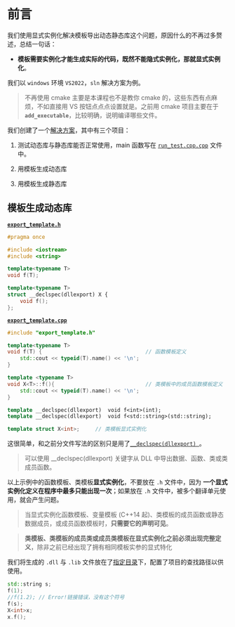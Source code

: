 # 前言

我们使用显式实例化解决模板导出动态静态库这个问题，原因什么的不再过多赘述，总结一句话：

- **模板需要实例化才能生成实际的代码，既然不能隐式实例化，那就显式实例化**。

我们以 `windows` 环境 `VS2022`，`sln` 解决方案为例。

> 不再使用 cmake 主要是本课程也不是教你 cmake 的，这些东西有点麻烦，不如直接用 VS 按钮点点点设置就是。之前用 cmake 项目主要在于 **`add_executable`**，比较明确，说明编译哪些文件。

我们创建了一个[解决方案](/code/05显式实例化解决模板导出动态静态库问题/05显式实例化解决模板导出动态静态库问题.sln)，其中有三个项目：

1. 测试动态库与静态库能否正常使用，main 函数写在 [`run_test.cpp.cpp`](/code/05显式实例化解决模板导出动态静态库问题/run_test.cpp.cpp) 文件中。

2. 用模板生成动态库
3. 用模板生成静态库

## 模板生成动态库

[**`export_template.h`**](/code/生成动态库/export_template.h)

```cpp
#pragma once

#include <iostream>
#include <string>

template<typename T>
void f(T);

template<typename T>
struct __declspec(dllexport) X {
    void f();
};
```

[**`export_template.cpp`**](/code/生成动态库/export_template.cpp)

```cpp
#include "export_template.h"

template<typename T>
void f(T) {                                 // 函数模板定义
    std::cout << typeid(T).name() << '\n';
}

template <typename T>
void X<T>::f(){                             // 类模板中的成员函数模板定义
    std::cout << typeid(T).name() << '\n';
}

template __declspec(dllexport)  void f<int>(int);
template __declspec(dllexport)  void f<std::string>(std::string);

template struct X<int>;     // 类模板显式实例化
```

这很简单，和之前分文件写法的区别只是用了[`__declspec(dllexport) `](https://learn.microsoft.com/zh-cn/cpp/build/exporting-from-a-dll-using-declspec-dllexport?view=msvc-170)。

> 可以使用 __declspec(dllexport) 关键字从 DLL 中导出数据、函数、类或类成员函数。

以上示例中的函数模板、类模板**显式实例化**，不要放在 `.h` 文件中，因为
**一个显式实例化定义在程序中最多只能出现一次**；如果放在 `.h` 文件中，被多个翻译单元使用，就会产生问题。

> 当显式实例化函数模板、变量模板 (C++14 起)、类模板的成员函数或静态数据成员，或成员函数模板时，**只需要它的声明可见**。

> **类模板、类模板的成员类或成员类模板在显式实例化之前必须出现完整定义**，除非之前已经出现了拥有相同模板实参的显式特化

我们将生成的 `.dll` 与 `.lib` 文件放在了[指定目录](/code/05显式实例化解决模板导出动态静态库问题/lib/dll/)下，配置了项目的查找路径以供使用。

```cpp
std::string s;
f(1);
//f(1.2); // Error!链接错误，没有这个符号
f(s);
X<int>x;
x.f();
```
